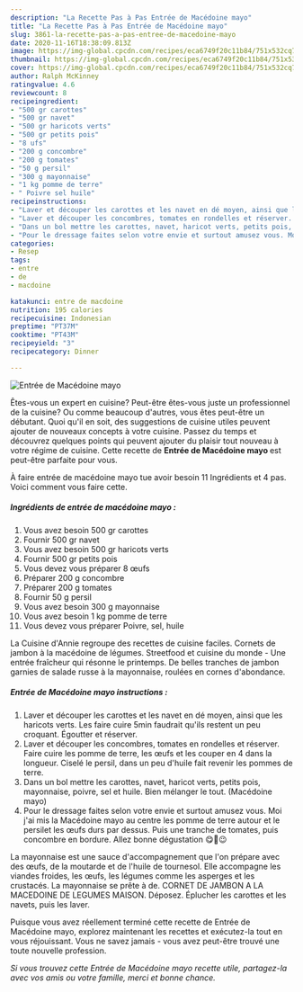 ```yaml
---
description: "La Recette Pas à Pas Entrée de Macédoine mayo"
title: "La Recette Pas à Pas Entrée de Macédoine mayo"
slug: 3861-la-recette-pas-a-pas-entree-de-macedoine-mayo
date: 2020-11-16T18:38:09.813Z
image: https://img-global.cpcdn.com/recipes/eca6749f20c11b84/751x532cq70/entree-de-macedoine-mayo-photo-principale-de-la-recette.jpg
thumbnail: https://img-global.cpcdn.com/recipes/eca6749f20c11b84/751x532cq70/entree-de-macedoine-mayo-photo-principale-de-la-recette.jpg
cover: https://img-global.cpcdn.com/recipes/eca6749f20c11b84/751x532cq70/entree-de-macedoine-mayo-photo-principale-de-la-recette.jpg
author: Ralph McKinney
ratingvalue: 4.6
reviewcount: 8
recipeingredient:
- "500 gr carottes"
- "500 gr navet"
- "500 gr haricots verts"
- "500 gr petits pois"
- "8 ufs"
- "200 g concombre"
- "200 g tomates"
- "50 g persil"
- "300 g mayonnaise"
- "1 kg pomme de terre"
- " Poivre sel huile"
recipeinstructions:
- "Laver et découper les carottes et les navet en dé moyen, ainsi que les haricots verts. Les faire cuire 5min faudrait qu&#39;ils restent un peu croquant. Égoutter et réserver."
- "Laver et découper les concombres, tomates en rondelles et réserver. Faire cuire les pomme de terre, les œufs et les couper en 4 dans la longueur. Ciselé le persil, dans un peu d&#39;huile fait revenir les pommes de terre."
- "Dans un bol mettre les carottes, navet, haricot verts, petits pois, mayonnaise, poivre, sel et huile. Bien mélanger le tout. (Macédoine mayo)"
- "Pour le dressage faites selon votre envie et surtout amusez vous. Moi j&#39;ai mis la Macédoine mayo au centre les pomme de terre autour et le persilet les œufs durs par dessus. Puis une tranche de tomates, puis concombre en bordure. Allez bonne dégustation 😋💖😉"
categories:
- Resep
tags:
- entre
- de
- macdoine

katakunci: entre de macdoine 
nutrition: 195 calories
recipecuisine: Indonesian
preptime: "PT37M"
cooktime: "PT43M"
recipeyield: "3"
recipecategory: Dinner

---
```



![Entrée de Macédoine mayo](https://img-global.cpcdn.com/recipes/eca6749f20c11b84/751x532cq70/entree-de-macedoine-mayo-photo-principale-de-la-recette.jpg)

Êtes-vous un expert en cuisine? Peut-être êtes-vous juste un professionnel de la cuisine? Ou comme beaucoup d'autres, vous êtes peut-être un débutant. Quoi qu'il en soit, des suggestions de cuisine utiles peuvent ajouter de nouveaux concepts à votre cuisine. Passez du temps et découvrez quelques points qui peuvent ajouter du plaisir tout nouveau à votre régime de cuisine. Cette recette de <strong> Entrée de Macédoine mayo </strong> est peut-être parfaite pour vous.

<!--inarticleads1-->

À faire entrée de macédoine mayo tue avoir besoin 11 Ingrédients et 4 pas. Voici comment vous faire cette.

##### Ingrédients de entrée de macédoine mayo :

1. Vous avez besoin 500 gr carottes
1. Fournir 500 gr navet
1. Vous avez besoin 500 gr haricots verts
1. Fournir 500 gr petits pois
1. Vous devez vous préparer 8 œufs
1. Préparer 200 g concombre
1. Préparer 200 g tomates
1. Fournir 50 g persil
1. Vous avez besoin 300 g mayonnaise
1. Vous avez besoin 1 kg pomme de terre
1. Vous devez vous préparer  Poivre, sel, huile


La Cuisine d&#39;Annie regroupe des recettes de cuisine faciles. Cornets de jambon à la macédoine de légumes. Streetfood et cuisine du monde - Une entrée fraîcheur qui résonne le printemps. De belles tranches de jambon garnies de salade russe à la mayonnaise, roulées en cornes d&#39;abondance. 

<!--inarticleads2-->

##### Entrée de Macédoine mayo instructions :

1. Laver et découper les carottes et les navet en dé moyen, ainsi que les haricots verts. Les faire cuire 5min faudrait qu&#39;ils restent un peu croquant. Égoutter et réserver.
1. Laver et découper les concombres, tomates en rondelles et réserver. Faire cuire les pomme de terre, les œufs et les couper en 4 dans la longueur. Ciselé le persil, dans un peu d&#39;huile fait revenir les pommes de terre.
1. Dans un bol mettre les carottes, navet, haricot verts, petits pois, mayonnaise, poivre, sel et huile. Bien mélanger le tout. (Macédoine mayo)
1. Pour le dressage faites selon votre envie et surtout amusez vous. Moi j&#39;ai mis la Macédoine mayo au centre les pomme de terre autour et le persilet les œufs durs par dessus. Puis une tranche de tomates, puis concombre en bordure. Allez bonne dégustation 😋💖😉


La mayonnaise est une sauce d&#39;accompagnement que l&#39;on prépare avec des œufs, de la moutarde et de l&#39;huile de tournesol. Elle accompagne les viandes froides, les œufs, les légumes comme les asperges et les crustacés. La mayonnaise se prête à de. CORNET DE JAMBON A LA MACEDOINE DE LEGUMES MAISON. Déposez. Éplucher les carottes et les navets, puis les laver. 

<!--inarticleads1-->

<p>
Puisque vous avez réellement terminé cette recette de Entrée de Macédoine mayo, explorez maintenant les recettes et exécutez-la tout en vous réjouissant. Vous ne savez jamais - vous avez peut-être trouvé une toute nouvelle profession.
</p>

<p>
<i>Si vous trouvez cette Entrée de Macédoine mayo recette utile, partagez-la avec vos amis ou votre famille, merci et bonne chance.</i>
</p>
